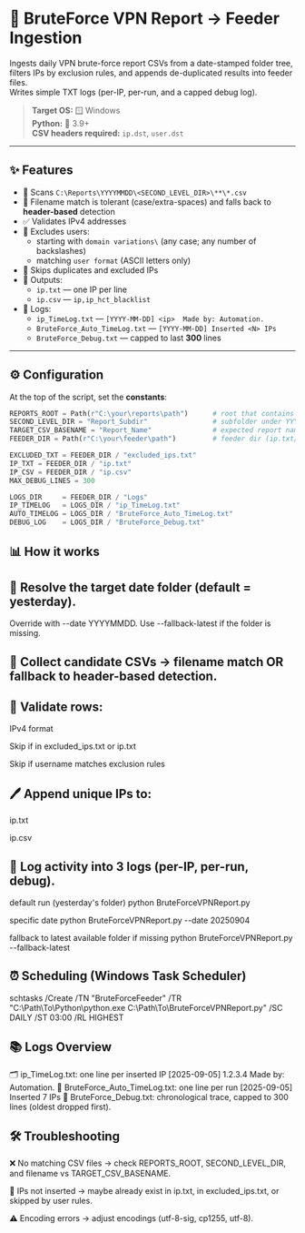 # 🔐 BruteForce VPN Report → Feeder Ingestion

Ingests daily VPN brute-force report CSVs from a date-stamped folder tree, filters IPs by exclusion rules, and appends de-duplicated results into feeder files.  
Writes simple TXT logs (per-IP, per-run, and a capped debug log).

> **Target OS:** 🪟 Windows  
> **Python:** 🐍 3.9+  
> **CSV headers required:** `ip.dst`, `user.dst`

---

## ✨ Features
- 📂 Scans `C:\Reports\YYYYMMDD\<SECOND_LEVEL_DIR>\**\*.csv`
- 🔎 Filename match is tolerant (case/extra-spaces) and falls back to **header-based** detection
- ✅ Validates IPv4 addresses
- 🚫 Excludes users:
  - starting with `domain variations\` (any case; any number of backslashes)
  - matching `user format` (ASCII letters only)
- 🔄 Skips duplicates and excluded IPs
- 📄 Outputs:
  - `ip.txt` — one IP per line
  - `ip.csv` — `ip,ip_hct_blacklist`
- 📝 Logs:
  - `ip_TimeLog.txt` — `[YYYY-MM-DD] <ip>  Made by: Automation.`
  - `BruteForce_Auto_TimeLog.txt` — `[YYYY-MM-DD] Inserted <N> IPs`
  - `BruteForce_Debug.txt` — capped to last **300** lines

---

## ⚙️ Configuration
At the top of the script, set the **constants**:

```python
REPORTS_ROOT = Path(r"C:\your\reports\path")      # root that contains YYYYMMDD folders
SECOND_LEVEL_DIR = "Report_Subdir"                # subfolder under YYYYMMDD
TARGET_CSV_BASENAME = "Report_Name"               # expected report name (no extension)
FEEDER_DIR = Path(r"C:\your\feeder\path")         # feeder dir (ip.txt/ip.csv/logs)

EXCLUDED_TXT = FEEDER_DIR / "excluded_ips.txt"
IP_TXT = FEEDER_DIR / "ip.txt"
IP_CSV = FEEDER_DIR / "ip.csv"
MAX_DEBUG_LINES = 300

LOGS_DIR     = FEEDER_DIR / "Logs"
IP_TIMELOG   = LOGS_DIR / "ip_TimeLog.txt"
AUTO_TIMELOG = LOGS_DIR / "BruteForce_Auto_TimeLog.txt"
DEBUG_LOG    = LOGS_DIR / "BruteForce_Debug.txt"
```
## 📊 How it works

## 📅 Resolve the target date folder (default = yesterday).
Override with --date YYYYMMDD.
Use --fallback-latest if the folder is missing.

## 📑 Collect candidate CSVs → filename match OR fallback to header-based detection.

## 🧹 Validate rows:

IPv4 format

Skip if in excluded_ips.txt or ip.txt

Skip if username matches exclusion rules

## 🖊️ Append unique IPs to:

ip.txt

ip.csv

## 📝 Log activity into 3 logs (per-IP, per-run, debug).

  default run (yesterday's folder)
  python BruteForceVPNReport.py

   specific date
  python BruteForceVPNReport.py --date 20250904

  fallback to latest available folder if missing
  python BruteForceVPNReport.py --fallback-latest

## ⏰ Scheduling (Windows Task Scheduler)

schtasks /Create /TN "BruteForceFeeder" /TR "C:\Path\To\Python\python.exe C:\Path\To\BruteForceVPNReport.py" /SC DAILY /ST 03:00 /RL HIGHEST

## 📚 Logs Overview

🗂️ ip_TimeLog.txt: one line per inserted IP
      [2025-09-05] 1.2.3.4  Made by: Automation.
📅 BruteForce_Auto_TimeLog.txt: one line per run
      [2025-09-05] Inserted 7 IPs
🐞 BruteForce_Debug.txt: chronological trace, capped to 300 lines (oldest dropped first).

## 🛠 Troubleshooting
  ❌ No matching CSV files → check REPORTS_ROOT, SECOND_LEVEL_DIR, and filename vs TARGET_CSV_BASENAME.

  🔄 IPs not inserted → maybe already exist in ip.txt, in excluded_ips.txt, or skipped by user rules.

  ⚠️ Encoding errors → adjust encodings (utf-8-sig, cp1255, utf-8).
